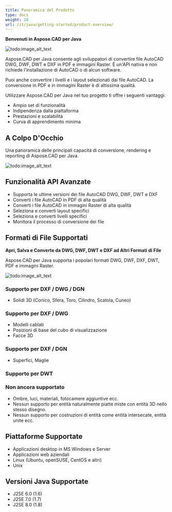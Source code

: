 ```yaml
---
title: Panoramica del Prodotto
type: docs
weight: 10
url: /it/java/getting-started/product-overview/
---
```


**Benvenuti in Aspose.CAD per Java**

![todo:image_alt_text](https://i.imgur.com/qHeCKck.png)

Aspose.CAD per Java consente agli sviluppatori di convertire file AutoCAD DWG, DWF, DWT e DXF in PDF e immagini Raster. È un'API nativa e non richiede l'installazione di AutoCAD o di alcun software.

Puoi anche convertire i livelli e i layout selezionati dai file AutoCAD. La conversione in PDF e in immagini Raster è di altissima qualità.

Utilizzare Aspose.CAD per Java nel tuo progetto ti offre i seguenti vantaggi:

- Ampio set di funzionalità
- Indipendenza dalla piattaforma
- Prestazioni e scalabilità
- Curva di apprendimento minima




## **A Colpo D'Occhio**
Una panoramica delle principali capacità di conversione, rendering e reporting di Aspose.CAD per Java.

![todo:image_alt_text](https://i.imgur.com/vLNnhkj.png)
## **Funzionalità API Avanzate**
- Supporta le ultime versioni dei file AutoCAD DWG, DWF, DWT e DXF
- Converti i file AutoCAD in PDF di alta qualità
- Converti i file AutoCAD in immagini Raster di alta qualità
- Seleziona e converti layout specifici
- Seleziona e converti livelli specifici
- Monitora il processo di conversione dei file
## **Formati di File Supportati**
**Apri, Salva e Converte da DWG, DWF, DWT e DXF ad Altri Formati di File**

Aspose.CAD per Java supporta i popolari formati DWG, DWF, DXF, DWT, PDF e immagini Raster.

![todo:image_alt_text](/cad/_assets/java/product-overview_1.png)
### **Supporto per DXF / DWG / DGN**
- Solidi 3D (Conico, Sfera, Toro, Cilindro, Scatola, Cuneo)
### **Supporto per DXF / DWG**
- Modelli cablati
- Posizioni di base del cubo di visualizzazione
- Facce 3D
### **Supporto per DXF / DGN**
- Superfici, Maglie
### **Supporto per DWT**

### **Non ancora supportato**
- Ombre, luci, materiali, fotocamere aggiuntive ecc.
- Nessun supporto per entità naturalmente piatte miste con entità 3D nello stesso disegno.
- Nessun supporto per costruzioni di entità come entità intersecate, entità unite ecc.
## **Piattaforme Supportate**
- Applicazioni desktop in MS Windows e Server
- Applicazioni web aziendali
- Linux (Ubuntu, openSUSE, CentOS e altri)
- Unix
## **Versioni Java Supportate**
- J2SE 6.0 (1.6)
- J2SE 7.0 (1.7)
- J2SE 8.0 (1.8)
